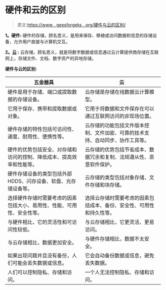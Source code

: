 # 硬件和云的区别

> 原文:[https://www . geesforgeks . org/硬件与云的区别/](https://www.geeksforgeeks.org/difference-between-hardware-and-cloud/)

**1。硬件:**
硬件的存储，顾名思义，是用来保存、移植或访问数据和信息的存储设备，允许用户直接与计算机交互。

**2。[云](https://www.geeksforgeeks.org/types-of-cloud/) :**
云存储，顾名思义，就是将数字数据或信息通过云计算提供商存储在互联网上，存储文件、文档、数字资产的异地存储。

**硬件与云的区别:**

<center>

| 五金器具 | 云 |
| --- | --- |
| 硬件是用于存储、端口或提取数据的存储设备。 | 云存储是存储在线数据云计算模型。 |
| 它用于保存、携带和提取数据或对象。 | 它用于将数据和文件保存在可以通过互联网访问的非现场位置。 |
| 硬件存储的特性包括可访问性、速度、耐用性、便携性等。 | 云存储的功能包括文件版本控制、文件加密、可靠的技术支持、自动同步、协作工具等。 |
| 硬件的优势包括安全、对存储和访问的控制、降低成本、提高效率和性能等。 | 云存储的优势包括节省成本、数据冗余和复制、法规遵从性、恶意软件保护。 |
| 硬件存储设备的类型包括外部 HDDS、闪存设备、软盘、光存储设备等。 | 云存储的类型包括对象存储、文件存储和块存储。 |
| 选择硬件存储时需要考虑的因素包括大小、易用性、性能、可用性、安全性等。 | 选择云存储时需要考虑的因素包括成本、备份、安全性、可用性和持久性等。 |
| 与硬件相比，它的灵活性和可访问性较低。 | 与云存储相比，它更灵活、更易访问。 |
| 与云存储相比，数据更加安全。 | 与硬件存储相比，数据不太安全。 |
| 如果出现问题并且没有备份，人们可能会丢失数据或信息。 | 它会自动备份数据或信息，避免丢失数据。 |
| 人们可以控制隐私、存储和访问。 | 一个人无法控制隐私、存储和访问。 |

</center>